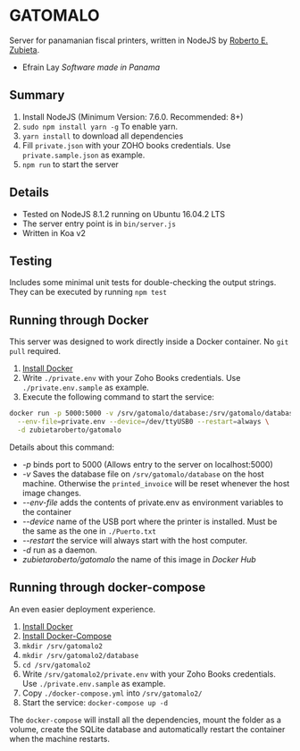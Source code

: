 # GATOMALO

Server for panamanian fiscal printers, written in NodeJS by [Roberto E. Zubieta][1].
- Efrain Lay
*Software made in Panama*

## Summary
1. Install NodeJS (Minimum Version: 7.6.0. Recommended: 8+)
2. `sudo npm install yarn -g` To enable yarn.
3. `yarn install` to download all dependencies
4. Fill `private.json` with your ZOHO books credentials. Use
  `private.sample.json` as example.
5. `npm run` to start the server

## Details
- Tested on NodeJS 8.1.2 running on Ubuntu 16.04.2 LTS
- The server entry point is in `bin/server.js`
- Written in Koa v2

## Testing
Includes some minimal unit tests for double-checking the output strings. They
can be executed by running `npm test`

## Running through Docker
This server was designed to work directly inside a Docker container. No
`git pull` required.

1. [Install Docker][2]
2. Write `./private.env` with your Zoho Books credentials. Use
  `./private.env.sample` as example.
3. Execute the following command to start the service:
```bash
docker run -p 5000:5000 -v /srv/gatomalo/database:/srv/gatomalo/database \
  --env-file=private.env --device=/dev/ttyUSB0 --restart=always \
  -d zubietaroberto/gatomalo
```
Details about this command:
- _-p_ binds port to 5000 (Allows entry to the server on localhost:5000)
- _-v_ Saves the database file on `/srv/gatomalo/database` on the host machine.
Otherwise the `printed_invoice` will be reset whenever the host image changes.
- _--env-file_ adds the contents of private.env as environment variables to the
container
- _--device_ name of the USB port where the printer is installed. Must be the
same as the one in `./Puerto.txt`
- _--restart_ the service will always start with the host computer.
- _-d_ run as a daemon.
- _zubietaroberto/gatomalo_ the name of this image in *Docker Hub*

## Running through docker-compose
An even easier deployment experience.

1. [Install Docker][2]
2. [Install Docker-Compose][3]
3. `mkdir /srv/gatomalo2`
4. `mkdir /srv/gatomalo2/database`
5. `cd /srv/gatomalo2`
6. Write `/srv/gatomalo2/private.env` with your Zoho Books credentials. Use
  `./private.env.sample` as example.
7. Copy `./docker-compose.yml` into `/srv/gatomalo2/`
8. Start the service: `docker-compose up -d`

The `docker-compose` will install all the dependencies, mount the folder as a
volume, create the SQLite database and automatically restart the container when
the machine restarts.

[1]: https://github.com/zubietaroberto
[2]: https://www.digitalocean.com/community/tutorials/how-to-install-and-use-docker-on-ubuntu-16-04
[3]: https://docs.docker.com/compose/install/
